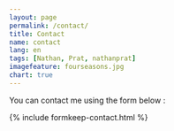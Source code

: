 ```yaml
---
layout: page
permalink: /contact/
title: Contact
name: contact
lang: en
tags: [Nathan, Prat, nathanprat]
imagefeature: fourseasons.jpg
chart: true
---
```


You can contact me using the form below :

{% include formkeep-contact.html %}
